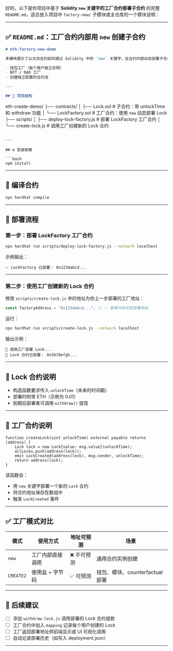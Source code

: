 好的，以下是你项目中基于 **Solidity `new` 关键字的工厂合约部署子合约** 的完整 `README.md`，适合放入项目中 `factory-new/` 子模块或主仓库的一个模块说明：

---

## ✅ `README.md`：工厂合约内部用 `new` 创建子合约

```markdown
# eth-factory-new-demo

本模块展示了以太坊合约如何通过 Solidity 中的 `new` 关键字，在合约内部动态部署子合约（工厂模式）。这是最常见的部署方式之一，适用于：

- 钱包工厂（每个用户独立实例）
- NFT / DAO 工厂
- 创建独立配置的合约池

---

## 🧱 项目结构

```

eth-create-demo/
├── contracts/
│   ├── Lock.sol              # 子合约：带 unlockTime 和 withdraw 功能
│   └── LockFactory.sol       # 工厂合约：使用 `new` 动态部署 Lock
├── scripts/
│   ├── deploy-lock-factory.js  # 部署 LockFactory 工厂合约
│   └── create-lock.js          # 调用工厂创建新的 Lock 合约

````

---

## ⚙️ 安装依赖

```bash
npm install
````

---

## 🔨 编译合约

```bash
npx hardhat compile
```

---

## 🚀 部署流程

### 第一步：部署 LockFactory 工厂合约

```bash
npx hardhat run scripts/deploy-lock-factory.js --network localhost
```

示例输出：

```
✅ LockFactory 已部署： 0x1234abcd...
```

---

### 第二步：使用工厂创建新的 Lock 合约

修改 `scripts/create-lock.js` 中的地址为你上一步部署的工厂地址：

```js
const factoryAddress = "0x1234abcd..."; // ✅ 替换为你实际部署地址
```

运行：

```bash
npx hardhat run scripts/create-lock.js --network localhost
```

输出示例：

```
🚀 调用工厂部署 Lock...
🎉 Lock 合约已部署： 0x5678efgh...
```

---

## 🔐 Lock 合约说明

* 构造函数要求传入 `unlockTime`（未来的时间戳）
* 部署时附带 ETH（示例为 0.01）
* 到期后部署者可调用 `withdraw()` 提现

---

## 📘 工厂合约说明

```solidity
function createLock(uint unlockTime) external payable returns (address) {
    Lock lock = new Lock{value: msg.value}(unlockTime);
    allLocks.push(address(lock));
    emit LockCreated(address(lock), msg.sender, unlockTime);
    return address(lock);
}
```

该函数会：

* 用 `new` 关键字部署一个新的 `Lock` 合约
* 将合约地址保存在数组中
* 触发 `LockCreated` 事件

---

## ✅ 工厂模式对比

| 模式        | 使用方式      | 地址可预测  | 场景                      |
| --------- | --------- | ------ | ----------------------- |
| `new`     | 工厂内部直接调用  | ❌ 不可预测 | 通用合约实例创建                |
| `CREATE2` | 使用盐 + 字节码 | ✅ 可预测  | 钱包、模块、counterfactual 部署 |

---

## 🧪 后续建议

* [ ] 添加 `withdraw-lock.js` 调用部署的 Lock 合约提款
* [ ] 工厂合约中加入 `mapping` 记录每个用户创建的 Lock
* [ ] 工厂返回部署地址供前端显示或 UI 可视化调用
* [ ] 自动记录部署历史（如写入 deployment.json）

---
